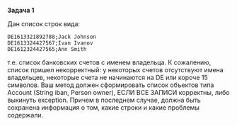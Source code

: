 **Задача 1**  
 
Дан список строк вида:  

	DE1613321892788;Jack Johnson    
	DE1613324427567;Ivan Ivanov  
	DE1612324427565;Ann Smith  

т.е. список банковских счетов с именем владельца. К сожалению, список пришел некорректный: у некоторых счетов отсутствуют имена владельцев, 
некоторые счета не начинаются на DE или короче 15 символов.  Ваш метод должен  сформировать список объектов типа Account (String iban, Person owner), ЕСЛИ ВСЕ ЗАПИСИ корректны, либо выкинуть exception. 
Причем в последнем случае, должна быть сохранена информация о том, какие строки и какие проблемы содержали.
  
                                                                                                                                                                 


  
